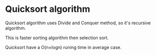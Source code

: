 # Quicksort algorithm
Quicksort algorithm uses Divide and Conquer method, so it's recursive algorithm.

This is faster sorting algorithm then selection sort.

Quicksort have a O(n×logn) runing time in average case.
